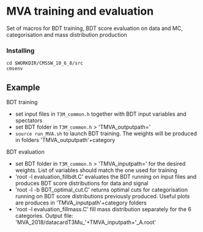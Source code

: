 # MVA training and evaluation

Set of macros for BDT training, BDT score evaluation on data and MC, categorisation and mass distribution production


### Installing
```
cd $WORKDIR/CMSSW_10_6_8/src
cmsenv
```

## Example

BDT training
- set input files in `T3M_common.h` together with BDT input variables and spectators
- set BDT folder in `T3M_common.h` > 'TMVA_outputpath='
- `source run_MVA.sh` to launch BDT training. The weights will be produced in folders 'TMVA_outputpath'+category 

BDT evaluation
- set BDT folder in `T3M_common.h` > 'TMVA_inputpath=' for the desired weights. List of variables should match the one used for training
- 'root -l evaluation_fillbdt.C' evaluates the BDT running on input files and produces BDT score distributions for data and signal
- 'root -l -b BDT_optimal_cut.C' returns optimal cuts for categorisation running on BDT score distributions previously produced. Useful plots are produces in 'TMVA_inputpath'+category folders
- 'root -l evaluation_fillmass.C' fill mass distribution separately for the 6 categories. Output file: 'MVA_2018/datacardT3Mu_'+TMVA_inputpath+'_A.root'
